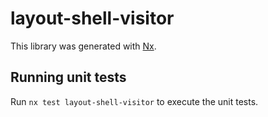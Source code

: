 # layout-shell-visitor

This library was generated with [Nx](https://nx.dev).

## Running unit tests

Run `nx test layout-shell-visitor` to execute the unit tests.
